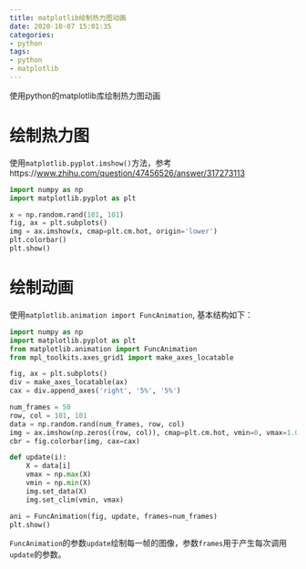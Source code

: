 ```yaml
---
title: matplotlib绘制热力图动画
date: 2020-10-07 15:01:35
categories:
- python
tags:
- python
- matplotlib
---
```


使用python的matplotlib库绘制热力图动画

<!--more-->

# 绘制热力图

使用`matplotlib.pyplot.imshow()`方法，参考https://www.zhihu.com/question/47456526/answer/317273113

```python
import numpy as np
import matplotlib.pyplot as plt

x = np.random.rand(101, 101)
fig, ax = plt.subplots()
img = ax.imshow(x, cmap=plt.cm.hot, origin='lower')
plt.colorbar()
plt.show()
```

# 绘制动画

使用`matplotlib.animation import FuncAnimation`, 基本结构如下：

```python
import numpy as np
import matplotlib.pyplot as plt
from matplotlib.animation import FuncAnimation
from mpl_toolkits.axes_grid1 import make_axes_locatable

fig, ax = plt.subplots()
div = make_axes_locatable(ax)
cax = div.append_axes('right', '5%', '5%')

num_frames = 50
row, col = 101, 101
data = np.random.rand(num_frames, row, col)
img = ax.imshow(np.zeros((row, col)), cmap=plt.cm.hot, vmin=0, vmax=1.0, origin='lower')
cbr = fig.colorbar(img, cax=cax)

def update(i):
    X = data[i]
    vmax = np.max(X)
    vmin = np.min(X)
    img.set_data(X)
    img.set_clim(vmin, vmax)

ani = FuncAnimation(fig, update, frames=num_frames)
plt.show()

```

`FuncAnimation`的参数`update`绘制每一帧的图像，参数`frames`用于产生每次调用`update`的参数。

